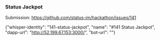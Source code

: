 ### Status Jackpot

Submission: https://github.com/status-im/hackathon/issues/141

{"whisper-identity": "141-status-jackpot",
  "name":             "#141 Status Jackpot",
  "dapp-url":         "http://52.199.67.153:3000/",
  "bot-url":          ""}

